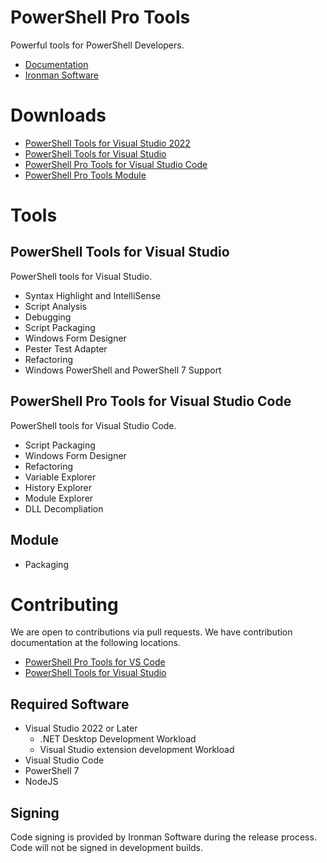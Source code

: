 # PowerShell Pro Tools

Powerful tools for PowerShell Developers.

- [Documentation](https://docs.poshtools.com)
- [Ironman Software](https://ironmansoftware.com)

# Downloads 

- [PowerShell Tools for Visual Studio 2022](https://marketplace.visualstudio.com/items?itemName=AdamRDriscoll.PowerShellToolsVS2022)
- [PowerShell Tools for Visual Studio](https://marketplace.visualstudio.com/items?itemName=AdamRDriscoll.PowerShellToolsforVisualStudio2017-18561)
- [PowerShell Pro Tools for Visual Studio Code](https://marketplace.visualstudio.com/items?itemName=ironmansoftware.powershellprotools)
- [PowerShell Pro Tools Module](https://www.powershellgallery.com/packages/PowerShellProTools)

# Tools

## PowerShell Tools for Visual Studio

PowerShell tools for Visual Studio.

- Syntax Highlight and IntelliSense
- Script Analysis
- Debugging
- Script Packaging
- Windows Form Designer
- Pester Test Adapter
- Refactoring
- Windows PowerShell and PowerShell 7 Support

## PowerShell Pro Tools for Visual Studio Code

PowerShell tools for Visual Studio Code.

- Script Packaging
- Windows Form Designer
- Refactoring
- Variable Explorer
- History Explorer
- Module Explorer
- DLL Decompliation

## Module 

- Packaging

# Contributing 

We are open to contributions via pull requests. We have contribution documentation at the following locations. 

- [PowerShell Pro Tools for VS Code](https://github.com/ironmansoftware/powershell-pro-tools/wiki/Contribuing-to-PowerShell-Pro-Tools-for-Visual-Studio-Code)
- [PowerShell Tools for Visual Studio](https://github.com/ironmansoftware/powershell-pro-tools/wiki/Contributing-to-PowerShell-Tools-for-Visual-Studio)

## Required Software 

- Visual Studio 2022 or Later
  - .NET Desktop Development Workload
  - Visual Studio extension development Workload
- Visual Studio Code
- PowerShell 7
- NodeJS

## Signing 

Code signing is provided by Ironman Software during the release process. Code will not be signed in development builds.
